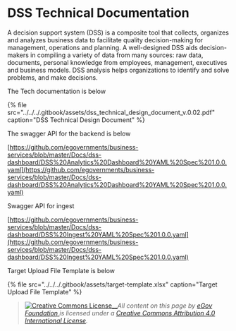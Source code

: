 # DSS Technical Documentation

A decision support system \(DSS\) is a composite tool that collects, organizes and analyzes business data to facilitate quality decision-making for management, operations and planning. A well-designed DSS aids decision-makers in compiling a variety of data from many sources: raw data, documents, personal knowledge from employees, management, executives and business models. DSS analysis helps organizations to identify and solve problems, and make decisions.

The Tech documentation is below

{% file src="../../../.gitbook/assets/dss\_technical\_design\_document\_v.0.02.pdf" caption="DSS Technical Design Document" %}

The swagger API for the backend is below

[https://github.com/egovernments/business-services/blob/master/Docs/dss-dashboard/DSS%20Analytics%20Dashboard%20YAML%20Spec%201.0.0.yaml](https://github.com/egovernments/business-services/blob/master/Docs/dss-dashboard/DSS%20Analytics%20Dashboard%20YAML%20Spec%201.0.0.yaml)

Swagger API for ingest

[https://github.com/egovernments/business-services/blob/master/Docs/dss-dashboard/DSS%20Ingest%20YAML%20Spec%201.0.0.yaml](https://github.com/egovernments/business-services/blob/master/Docs/dss-dashboard/DSS%20Ingest%20YAML%20Spec%201.0.0.yaml)

Target Upload File Template is below

{% file src="../../../.gitbook/assets/target-template.xlsx" caption="Target Upload File Template" %}

> [![Creative Commons License](https://i.creativecommons.org/l/by/4.0/80x15.png)\_\_](http://creativecommons.org/licenses/by/4.0/)_All content on this page by_ [_eGov Foundation_ ](https://egov.org.in/)_is licensed under a_ [_Creative Commons Attribution 4.0 International License_](http://creativecommons.org/licenses/by/4.0/)_._

